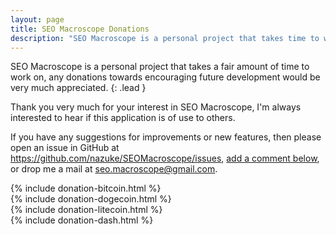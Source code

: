 ```yaml
---
layout: page
title: SEO Macroscope Donations
description: "SEO Macroscope is a personal project that takes time to work on, any donations towards encouraging future development would be very much appreciated."
---
```


SEO Macroscope is a personal project that takes a fair amount of time to work on, any donations towards encouraging future development would be very much appreciated.
{: .lead }

Thank you very much for your interest in SEO Macroscope, I'm always interested to hear if this application is of use to others.

If you have any suggestions for improvements or new features, then please open an issue in GitHub at <a href="https://github.com/nazuke/SEOMacroscope/issues">https://github.com/nazuke/SEOMacroscope/issues</a>, <a href="#disqus-comments">add a comment below</a>, or drop me a mail at <a href="mailto:seo.macroscope@gmail.com">seo.macroscope@gmail.com</a>. 

<div class="row">
  <div class="col-xs-12 col-xs-12 col-xs-6 col-xs-6">
    {% include donation-bitcoin.html %}
  </div>
  <div class="col-xs-12 col-xs-12 col-xs-6 col-xs-6">
    {% include donation-dogecoin.html %}
  </div>
  <div class="col-xs-12 col-xs-12 col-xs-6 col-xs-6">
    {% include donation-litecoin.html %}
  </div>
  <div class="col-xs-12 col-xs-12 col-xs-6 col-xs-6">
    {% include donation-dash.html %}
  </div>
</div>

